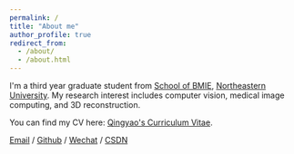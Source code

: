 ```yaml
---
permalink: /
title: "About me"
author_profile: true
redirect_from: 
  - /about/
  - /about.html
---
```


I'm a third year graduate student from [School of BMIE](http://www.bmie.neu.edu.cn/), [Northeastern University](https://www.neu.edu.cn/). My research interest includes computer vision, medical image computing, and 3D reconstruction.

You can find my CV here: [Qingyao's Curriculum Vitae](../assets/Curriculum_Vitae.pdf).

[Email](neu_lqy@163.com) / [Github](https://github.com/Qingyaooo) / [Wechat](../images/wechat.jpg) / [CSDN](https://blog.csdn.net/qq_45417662?type=blog)
